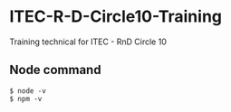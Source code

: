 # ITEC-R-D-Circle10-Training
Training technical for ITEC - RnD Circle 10

## Node command
```shell
$ node -v
$ npm -v
```